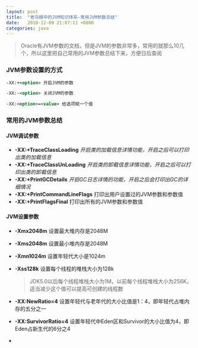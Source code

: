 ```yaml
---
layout: post
title:  "老鸟眼中的JVM知识体系-常用JVM参数总结"
date:	2018-12-09 21:07:11 +0800
categories: java
---
```


> Oracle有JVM参数的文档，但是JVM的参数非常多，常用的就那么10几个，所以这里把自己常用的JVM参数总结下来，方便日后查阅

### JVM参数设置的方式

```xml
-XX:+<option> 开启JVM的参数

-XX:-<option> 关闭JVM的参数

-XX:<option>=<value> 给选项赋一个值
```



### 常用的JVM参数总结

#### JVM调试参数

* **-XX:+TraceClassLoading**  		    *开启类的加载信息详情功能，开启之后可以打印出类的加载信息*
* **-XX:+TraceClassUnLoading**        *开启类的卸载信息详情功能，开启之后可以打印出类的卸载信息*
* **-XX:+PrintGCDetails**                    *开启GC日志详情的功能，开启之后会打印出GC的详细情况*
* **-XX:+PrintCommandLineFlags**  打印出用户设置过的JVM参数和参数值
* **-XX:+PrintFlagsFinal**                    打印出所有的JVM参数和参数值



#### JVM设置参数

* **-Xmx2048m**                                    设置最大堆内存是2048M

* **-Xms2048m**                                     设置最小堆内存是2048M

* **-Xmn1024m**                                    设置年轻代大小是1024m

* **-Xss128k**                                          设置每个线程的堆栈大小为128k

  >  JDK5.0以后每个线程堆栈大小为1M，以前每个线程堆栈大小为256K，适当减少这个值可以提高可创建的线程数

* **-XX:NewRatio=4**                            设置年轻代与老年代的大小比值是1：4，即年轻代占堆内存的五分之一

* **-XX:SurvivorRatio=4**                     设置年轻代中Eden区和Survivor的大小比值为4，即Eden占新生代的6分之4

* 

